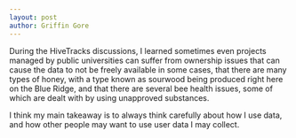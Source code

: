 ```yaml
---
layout: post
author: Griffin Gore
---
```

During the HiveTracks discussions, I learned sometimes even projects managed by public universities can suffer from ownership issues that can cause the data to not be freely available in some cases, that there are many types of honey, with a type known as sourwood being produced right here on the Blue Ridge, and that there are several bee health issues, some of which are dealt with by using unapproved substances.

I think my main takeaway is to always think carefully about how I use data, and how other people may want to use user data I may collect.
